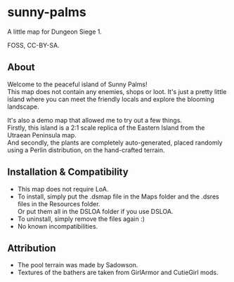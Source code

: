 # sunny-palms
A little map for Dungeon Siege 1.

FOSS, CC-BY-SA.

## About
Welcome to the peaceful island of Sunny Palms!\
This map does not contain any enemies, shops or loot. It's just a pretty little island where you can meet the friendly locals and explore the blooming landscape.

It's also a demo map that allowed me to try out a few things.\
Firstly, this island is a 2:1 scale replica of the Eastern Island from the Utraean Peninsula map.\
And secondly, the plants are completely auto-generated, placed randomly using a Perlin distribution, on the hand-crafted terrain.

## Installation & Compatibility
- This map does not require LoA.
- To install, simply put the .dsmap file in the Maps folder and the .dsres files in the Resources folder.\
  Or put them all in the DSLOA folder if you use DSLOA.
- To uninstall, simply remove the files again :)
- No known incompatibilities.

## Attribution
- The pool terrain was made by Sadowson.
- Textures of the bathers are taken from GirlArmor and CutieGirl mods.
